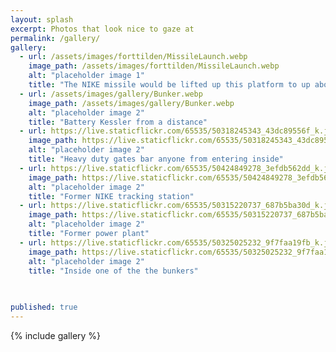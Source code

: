 ```yaml
---
layout: splash
excerpt: Photos that look nice to gaze at
permalink: /gallery/
gallery:
  - url: /assets/images/forttilden/MissileLaunch.webp
    image_path: /assets/images/forttilden/MissileLaunch.webp
    alt: "placeholder image 1"
    title: "The NIKE missile would be lifted up this platform to up above for launch" 
  - url: /assets/images/gallery/Bunker.webp
    image_path: /assets/images/gallery/Bunker.webp
    alt: "placeholder image 2"
    title: "Battery Kessler from a distance" 
  - url: https://live.staticflickr.com/65535/50318245343_43dc89556f_k.jpg
    image_path: https://live.staticflickr.com/65535/50318245343_43dc89556f_k.jpg
    alt: "placeholder image 2"
    title: "Heavy duty gates bar anyone from entering inside" 
  - url: https://live.staticflickr.com/65535/50424849278_3efdb562dd_k.jpg
    image_path: https://live.staticflickr.com/65535/50424849278_3efdb562dd_k.jpg
    alt: "placeholder image 2"
    title: "Former NIKE tracking station"
  - url: https://live.staticflickr.com/65535/50315220737_687b5ba30d_k.jpg
    image_path: https://live.staticflickr.com/65535/50315220737_687b5ba30d_k.jpg
    alt: "placeholder image 2"
    title: "Former power plant"
  - url: https://live.staticflickr.com/65535/50325025232_9f7faa19fb_k.jpg
    image_path: https://live.staticflickr.com/65535/50325025232_9f7faa19fb_k.jpg
    alt: "placeholder image 2"
    title: "Inside one of the the bunkers"
  
  

published: true
---
```



{% include gallery %}
